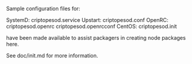 Sample configuration files for:

SystemD: criptopesod.service
Upstart: criptopesod.conf
OpenRC:  criptopesod.openrc
         criptopesod.openrcconf
CentOS:  criptopesod.init

have been made available to assist packagers in creating node packages here.

See doc/init.md for more information.
